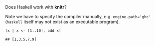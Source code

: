 Does Haskell work with **knitr**?

Note we have to specify the compiler manually, e.g. `engine.path='ghc'` (`haskell` itself may not exist as an executable program).


```{.haskell .chunk-source}
[x | x <- [1..10], odd x]
```

```{.chunk-output}
## [1,3,5,7,9]
```

